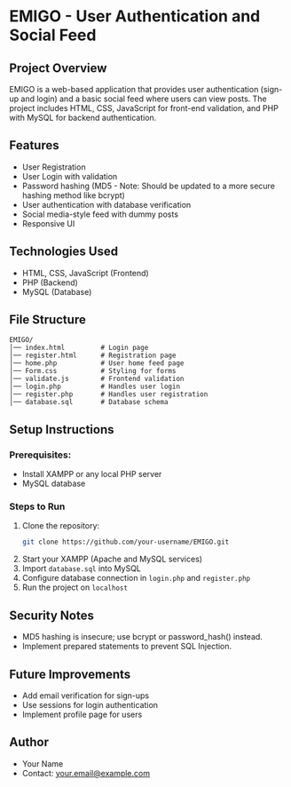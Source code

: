 # EMIGO - User Authentication and Social Feed

## Project Overview
EMIGO is a web-based application that provides user authentication (sign-up and login) and a basic social feed where users can view posts. The project includes HTML, CSS, JavaScript for front-end validation, and PHP with MySQL for backend authentication.

## Features
- User Registration
- User Login with validation
- Password hashing (MD5 - Note: Should be updated to a more secure hashing method like bcrypt)
- User authentication with database verification
- Social media-style feed with dummy posts
- Responsive UI

## Technologies Used
- HTML, CSS, JavaScript (Frontend)
- PHP (Backend)
- MySQL (Database)

## File Structure
```
EMIGO/
│── index.html         # Login page
│── register.html      # Registration page
│── home.php           # User home feed page
│── Form.css           # Styling for forms
│── validate.js        # Frontend validation
│── login.php          # Handles user login
│── register.php       # Handles user registration
│── database.sql       # Database schema
```

## Setup Instructions
### Prerequisites:
- Install XAMPP or any local PHP server
- MySQL database

### Steps to Run
1. Clone the repository:
   ```sh
   git clone https://github.com/your-username/EMIGO.git
   ```
2. Start your XAMPP (Apache and MySQL services)
3. Import `database.sql` into MySQL
4. Configure database connection in `login.php` and `register.php`
5. Run the project on `localhost`

## Security Notes
- MD5 hashing is insecure; use bcrypt or password_hash() instead.
- Implement prepared statements to prevent SQL Injection.

## Future Improvements
- Add email verification for sign-ups
- Use sessions for login authentication
- Implement profile page for users

## Author
- Your Name
- Contact: your.email@example.com

